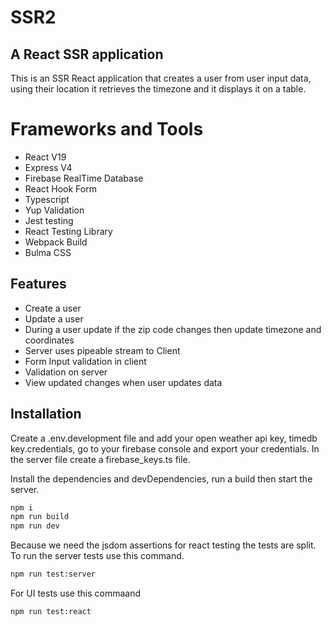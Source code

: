 # SSR2

## A React SSR application

This is an SSR React application that creates a user from user input data, using their location it retrieves the timezone and it displays it on a table.

# Frameworks and Tools

- React V19
- Express V4
- Firebase RealTime Database
- React Hook Form
- Typescript
- Yup Validation
- Jest testing
- React Testing Library
- Webpack Build
- Bulma CSS

## Features

- Create a user
- Update a user
- During a user update if the zip code changes then update timezone and coordinates
- Server uses pipeable stream to Client
- Form Input validation in client
- Validation on server
- View updated changes when user updates data

## Installation

Create a .env.development file and add your open weather api key, timedb key.credentials, go to your firebase console and export your credentials. In the server file create a firebase_keys.ts file.

Install the dependencies and devDependencies, run a build then start the server.

```sh
npm i
npm run build
npm run dev
```

Because we need the jsdom assertions for react testing the tests are split.
To run the server tests use this command.

```sh
npm run test:server
```

For UI tests use this commaand

```sh
npm run test:react
```
